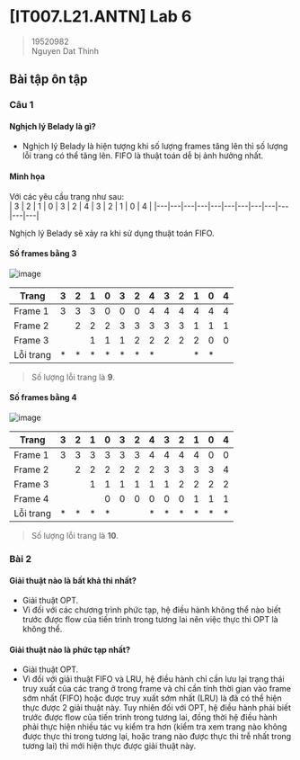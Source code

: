 # [IT007.L21.ANTN] Lab 6
> 19520982  
> Nguyen Dat Thinh  

## Bài tập ôn tập
### Câu 1
#### Nghịch lý Belady là gì?  
- Nghịch lý Belady là hiện tượng khi số lượng frames tăng lên thì số lượng lỗi trang có thể tăng lên. FIFO là thuật toán dễ bị ảnh hưởng nhất.  

#### Minh họa
Với các yêu cầu trang như sau:  
| 3 | 2 | 1 | 0 | 3 | 2 | 4 | 3 | 2 | 1 | 0 | 4 |
|---|---|---|---|---|---|---|---|---|---|---|---|  

Nghịch lý Belady sẽ xảy ra khi sử dụng thuật toán FIFO.  

#### Số frames bằng 3  
![image](https://user-images.githubusercontent.com/44528004/124384369-0bee4a00-dcfb-11eb-8fd2-fb8f659cc75a.png)  


| Trang | 3 | 2 | 1 | 0 | 3 | 2 | 4 | 3 | 2 | 1 | 0 | 4 |
|---|---|---|---|---|---|---|---|---|---|---|---|---|
| Frame 1 | 3 | 3 | 3 | 0 | 0 | 0 | 4 | 4 | 4 | 4 | 4 | 4 |
| Frame 2 |   | 2 | 2 | 2 | 3 | 3 | 3 | 3 | 3 | 1 | 1 | 1 |
| Frame 3 |   |   | 1 | 1 | 1 | 2 | 2 | 2 | 2 | 2 | 0 | 0 |
| Lỗi trang | * | * | * | * | * | * | * |  |  | * | * |   |  
> Số lượng lỗi trang là **9**.  

#### Số frames bằng 4
![image](https://user-images.githubusercontent.com/44528004/124384392-27f1eb80-dcfb-11eb-8079-b79022d5cca3.png)  


| Trang | 3 | 2 | 1 | 0 | 3 | 2 | 4 | 3 | 2 | 1 | 0 | 4 |
|---|---|---|---|---|---|---|---|---|---|---|---|---|
| Frame 1 | 3 | 3 | 3 | 3 | 3 | 3 | 4 | 4 | 4 | 4 | 0 | 0 |
| Frame 2 |  | 2 | 2 | 2 | 2 | 2 | 2 | 3 | 3 | 3 | 3 | 4 |
| Frame 3 |  |   | 1 | 1 | 1 | 1 | 1 | 1 | 2 | 2 | 2 | 2 |
| Frame 4 |  |   |   | 0 | 0 | 0 | 0 | 0 | 0 | 1 | 1 | 1 |
| Lỗi trang | * | * | * | * |  |  | * | * | * | * | * | * |  
> Số lượng lỗi trang là **10**.  

### Bài 2
#### Giải thuật nào là bất khả thi nhất?
- Giải thuật OPT.  
- Vì đối với các chương trình phức tạp, hệ điều hành không thể nào biết trước được flow của tiến trình trong tương lai nên việc thực thi OPT là không thể.  

#### Giải thuật nào là phức tạp nhất?
- Giải thuật OPT. 
- Vì đối với giải thuật FIFO và LRU, hệ điều hành chỉ cần lưu lại trạng thái truy xuất của các trang ở trong frame và chỉ cần tính thời gian vào frame sớm nhất (FIFO) hoặc được truy xuất sớm nhất (LRU) là đã có thể hiện thực được 2 giải thuật này. Tuy nhiên đối với OPT, hệ điều hành phải biết trước được flow của tiến trình trong tương lai, đồng thời hệ điều hành phải thực hiện nhiều tác vụ kiểm tra hơn (kiểm tra xem trang nào không được thực thi trong tương lại, hoặc trang nào được thực thi trễ nhất trong tương lai) thì mới hiện thực được giải thuật này.
